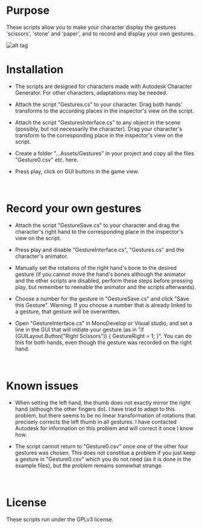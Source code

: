 # Purpose

These scripts allow you to make your character display the gestures 'scissors', 'stone' and 'paper', and to record and display your own gestures. 

![alt tag](https://github.com/mariusrubo/Unity-Humanoid-Gestures/blob/master/Gestures.png)

# Installation

* The scripts are designed for characters made with Autodesk Character Generator. For other characters, adaptations may be needed.

* Attach the script "Gestures.cs" to your character. Drag both hands' transforms to the according places in the inspector's view on the script. 

* Attach the script "GesturesInterface.cs" to any object in the scene (possibly, but not necessarily the character). Drag your character's transform to the corresponding place in the inspector's view on the script. 

* Create a folder "...Assets/Gestures" in your project and copy all the files "Gesture0.csv" etc. here.

* Press play, click on GUI buttons in the game view.

　

# Record your own gestures

* Attach the script "GestureSave.cs" to your character and drag the character's right hand to the corresponding place in the inspector's view on the script. 

* Press play and disable "GestureInterface.cs", "Gestures.cs" and the character's animator. 

* Manually set the rotations of the right hand's bone to the desired gesture (if you cannot move the hand's bones although the animator and the other scripts are disabled, perform these steps before pressing play, but remember to reenable the animator and the scripts afterwards). 

* Choose a number for the gesture in "GestureSave.cs" and click "Save this Gesture". Warning: If you choose a number that is already linked to a gesture, that gesture will be overwritten. 

* Open "GestureInterface.cs" in MonoDevelop or Visual studio, and set a line in the GUI that will initiate your gesture (as in "if (GUILayout.Button("Right Scissors")) { GestureRight = 1; }". You can do this for both hands, even though the gesture was recorded on the right hand. 

　

# Known issues

* When setting the left hand, the thumb does not exactly mirror the right hand (although the other fingers do). I have tried to adapt to this problem, but there seems to be no linear transformation of rotations that precisely corrects the left thumb in all gestures. I have contacted Autodesk for information on this problem and will correct it once I know how.

* The script cannot return to "Gesture0.csv" once one of the other four gestures was chosen. This does not constitue a problem if you just keep a gesture in "Gesture0.csv" which you do not need (as it is done in the example files), but the problem remains somewhat strange. 

　

# License

These scripts run under the GPLv3 license.

　

